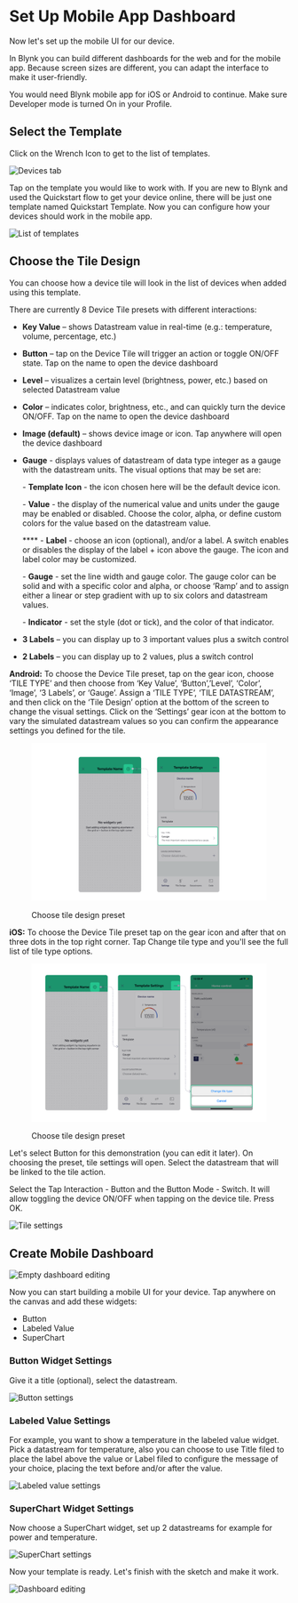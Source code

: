 # Set Up Mobile App Dashboard

Now let's set up the mobile UI for our device.

In Blynk you can build different dashboards for the web and for the mobile app. Because screen sizes are different, you can adapt the interface to make it user-friendly.

You would need Blynk mobile app for iOS or Android to continue. Make sure Developer mode is turned On in your Profile.

## Select the Template

Click on the Wrench Icon to get to the list of templates.&#x20;

![Devices tab](https://user-images.githubusercontent.com/72790181/119994637-7235cd80-bfd5-11eb-9ad5-b932d1bfc1a6.png)

Tap on the template you would like to work with. If you are new to Blynk and used the Quickstart flow to get your device online, there will be just one template named Quickstart Template. Now you can configure how your devices should work in the mobile app.

![List of templates](https://user-images.githubusercontent.com/72790181/119501811-e2dcb000-bd71-11eb-8d15-23889cdc4176.png)

## Choose the Tile Design

You can choose how a device tile will look in the list of devices when added using this template.

There are currently 8 Device Tile presets with different interactions:

* **Key Value** – shows Datastream value in real-time (e.g.: temperature, volume, percentage, etc.)
* **Button** – tap on the Device Tile will trigger an action or toggle ON/OFF state. Tap on the name to open the device dashboard
* **Level** – visualizes a certain level (brightness, power, etc.) based on selected Datastream value
* **Color** – indicates color, brightness, etc., and can quickly turn the device ON/OFF. Tap on the name to open the device dashboard
* **Image (default)** – shows device image or icon. Tap anywhere will open the device dashboard&#x20;
*   **Gauge** - displays values of datastream of data type integer as a gauge with the datastream units. The visual options that may be set are:

    \- **Template Icon** - the icon chosen here will be the default device icon.

    \- **Value** - the display of the numerical value and units under the gauge may be enabled or disabled. Choose the color, alpha, or define custom colors for the value based on the datastream value.

    &#x20;**** - **Label** - choose an icon (optional), and/or a label. A switch enables or disables the display of the label + icon above the gauge. The icon and label color may be customized.

    \- **Gauge** - set the line width and gauge color. The gauge color can be solid and with a specific color and alpha, or choose ‘Ramp’ and to assign either a linear or step gradient with up to six colors and datastream values.

    \- **Indicator** - set the style (dot or tick), and the color of that indicator.
* **3 Labels** – you can display up to 3 important values plus a switch control
* **2 Labels** – you can display up to 2 values, plus a switch control

**Android:** To choose the Device Tile preset, tap on the gear icon, choose ‘TILE TYPE’ and then choose from ‘Key Value’, ‘Button’,’Level’, ‘Color’, ‘Image’, ‘3 Labels’, or ‘Gauge’. Assign a ‘TILE TYPE’, ‘TILE DATASTREAM’, and then click on the ‘Tile Design’ option at the bottom of the screen to change the visual settings. Click on the ‘Settings’ gear icon at the bottom to vary the simulated datastream values so you can confirm the appearance settings you defined for the tile.

<figure><img src="../../.gitbook/assets/how-to-change-tile-design-android.png" alt=""><figcaption><p>Choose tile design preset</p></figcaption></figure>

**iOS:** To choose the Device Tile preset tap on the gear icon and after that on three dots in the top right corner. Tap Change tile type and you'll see the full list of tile type options.

<figure><img src="../../.gitbook/assets/how-to-change-tile-design-ios.png" alt=""><figcaption><p>Choose tile design preset</p></figcaption></figure>

Let's select Button for this demonstration (you can edit it later). On choosing the preset, tile settings will open. Select the datastream that will be linked to the tile action.

Select the Tap Interaction - Button and the Button Mode - Switch. It will allow toggling the device ON/OFF when tapping on the device tile. Press OK.

![Tile settings](https://user-images.githubusercontent.com/72790181/119505758-f427bb80-bd75-11eb-8a7a-175df903c363.png)

## Create Mobile Dashboard

![Empty dashboard editing](https://user-images.githubusercontent.com/72790181/119505806-00ac1400-bd76-11eb-9881-42b8daf4c4fb.png)

Now you can start building a mobile UI for your device. Tap anywhere on the canvas and add these widgets:

* Button
* Labeled Value
* SuperChart

### Button Widget Settings

Give it a title (optional), select the datastream.

![Button settings](https://user-images.githubusercontent.com/72790181/119505855-0bff3f80-bd76-11eb-9169-c2a641f49592.png)

### Labeled Value Settings

For example, you want to show a temperature in the labeled value widget.\
Pick a datastream for temperature, also you can choose to use Title filed to place the label above the value or Label filed to configure the message of your choice, placing the text before and/or after the value.

![Labeled value settings](https://user-images.githubusercontent.com/72790181/119505877-10c3f380-bd76-11eb-8a83-e12979866280.png)

### SuperChart Widget Settings

Now choose a SuperChart widget, set up 2 datastreams for example for power and temperature.

![SuperChart settings](https://user-images.githubusercontent.com/72790181/119505920-1ae5f200-bd76-11eb-9d9c-911602789f53.png)

Now your template is ready. Let's finish with the sketch and make it work.

![Dashboard editing](https://user-images.githubusercontent.com/72790181/119506005-2c2efe80-bd76-11eb-8f44-e6181d3b3c38.png)
